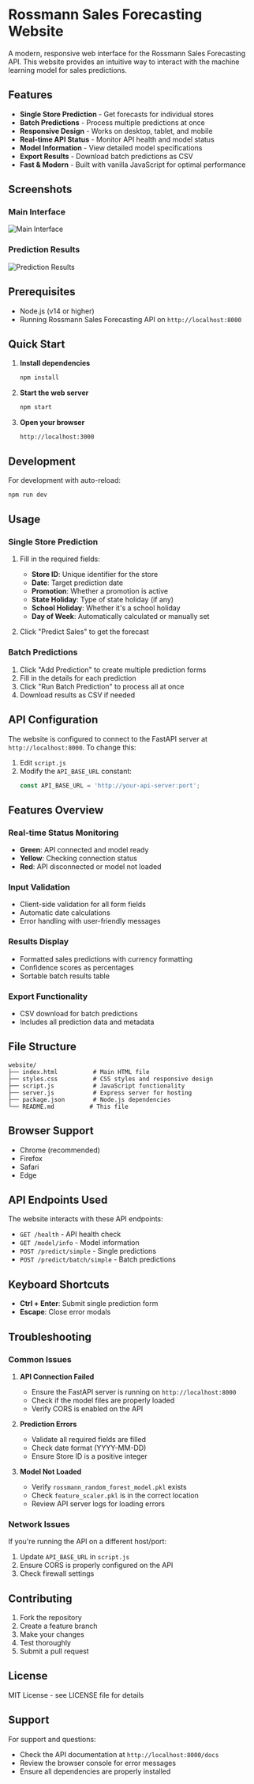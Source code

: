 # Rossmann Sales Forecasting Website

A modern, responsive web interface for the Rossmann Sales Forecasting API. This website provides an intuitive way to interact with the machine learning model for sales predictions.

## Features

-  **Single Store Prediction** - Get forecasts for individual stores
-  **Batch Predictions** - Process multiple predictions at once
-  **Responsive Design** - Works on desktop, tablet, and mobile
-  **Real-time API Status** - Monitor API health and model status
-  **Model Information** - View detailed model specifications
-  **Export Results** - Download batch predictions as CSV
-  **Fast & Modern** - Built with vanilla JavaScript for optimal performance

## Screenshots

### Main Interface
![Main Interface](screenshot-main.png)

### Prediction Results
![Prediction Results](screenshot-results.png)

## Prerequisites

- Node.js (v14 or higher)
- Running Rossmann Sales Forecasting API on `http://localhost:8000`

## Quick Start

1. **Install dependencies**
   ```bash
   npm install
   ```

2. **Start the web server**
   ```bash
   npm start
   ```

3. **Open your browser**
   ```
   http://localhost:3000
   ```

## Development

For development with auto-reload:

```bash
npm run dev
```

## Usage

### Single Store Prediction

1. Fill in the required fields:
   - **Store ID**: Unique identifier for the store
   - **Date**: Target prediction date
   - **Promotion**: Whether a promotion is active
   - **State Holiday**: Type of state holiday (if any)
   - **School Holiday**: Whether it's a school holiday
   - **Day of Week**: Automatically calculated or manually set

2. Click "Predict Sales" to get the forecast

### Batch Predictions

1. Click "Add Prediction" to create multiple prediction forms
2. Fill in the details for each prediction
3. Click "Run Batch Prediction" to process all at once
4. Download results as CSV if needed

## API Configuration

The website is configured to connect to the FastAPI server at `http://localhost:8000`. To change this:

1. Edit `script.js`
2. Modify the `API_BASE_URL` constant:
   ```javascript
   const API_BASE_URL = 'http://your-api-server:port';
   ```

## Features Overview

### Real-time Status Monitoring
- **Green**: API connected and model ready
- **Yellow**: Checking connection status
- **Red**: API disconnected or model not loaded

### Input Validation
- Client-side validation for all form fields
- Automatic date calculations
- Error handling with user-friendly messages

### Results Display
- Formatted sales predictions with currency formatting
- Confidence scores as percentages
- Sortable batch results table

### Export Functionality
- CSV download for batch predictions
- Includes all prediction data and metadata

## File Structure

```
website/
├── index.html          # Main HTML file
├── styles.css          # CSS styles and responsive design
├── script.js           # JavaScript functionality
├── server.js           # Express server for hosting
├── package.json        # Node.js dependencies
└── README.md          # This file
```

## Browser Support

- Chrome (recommended)
- Firefox
- Safari
- Edge

## API Endpoints Used

The website interacts with these API endpoints:

- `GET /health` - API health check
- `GET /model/info` - Model information
- `POST /predict/simple` - Single predictions
- `POST /predict/batch/simple` - Batch predictions

## Keyboard Shortcuts

- **Ctrl + Enter**: Submit single prediction form
- **Escape**: Close error modals

## Troubleshooting

### Common Issues

1. **API Connection Failed**
   - Ensure the FastAPI server is running on `http://localhost:8000`
   - Check if the model files are properly loaded
   - Verify CORS is enabled on the API

2. **Prediction Errors**
   - Validate all required fields are filled
   - Check date format (YYYY-MM-DD)
   - Ensure Store ID is a positive integer

3. **Model Not Loaded**
   - Verify `rossmann_random_forest_model.pkl` exists
   - Check `feature_scaler.pkl` is in the correct location
   - Review API server logs for loading errors

### Network Issues

If you're running the API on a different host/port:

1. Update `API_BASE_URL` in `script.js`
2. Ensure CORS is properly configured on the API
3. Check firewall settings

## Contributing

1. Fork the repository
2. Create a feature branch
3. Make your changes
4. Test thoroughly
5. Submit a pull request

## License

MIT License - see LICENSE file for details

## Support

For support and questions:
- Check the API documentation at `http://localhost:8000/docs`
- Review the browser console for error messages
- Ensure all dependencies are properly installed
